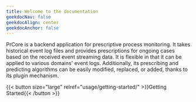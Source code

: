 ```yaml
---
title: Welcome to the documentation
geekdocNav: false
geekdocAlign: center
geekdocAnchor: false
---
```


<!-- markdownlint-capture -->
<!-- markdownlint-disable MD033 -->

<!-- markdownlint-restore -->

PrCore is a backend application for prescriptive process monitoring. It takes historical event log files and provides prescriptions for ongoing cases based on the received event streaming data. It is flexible in that it can be applied to various domains' event logs. Additionally, its prescribing and predicting algorithms can be easily modified, replaced, or added, thanks to its plugin mechanism.

{{< button size="large" relref="usage/getting-started/" >}}Getting Started{{< /button >}}
